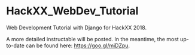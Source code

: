 # HackXX_WebDev_Tutorial
Web Development Tutorial with Django for HackXX 2018.

A more detailed instructable will be posted. In the meantime, the most up-to-date can be found here: https://goo.gl/miDZpu.
